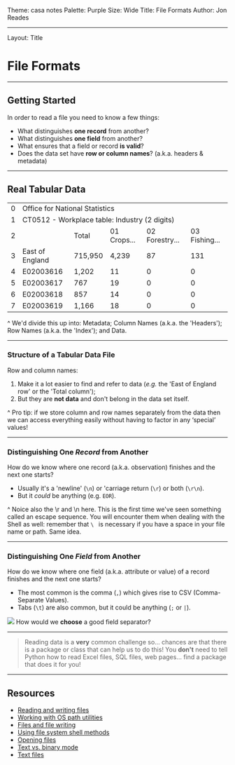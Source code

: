 Theme: casa notes
Palette: Purple
Size: Wide
Title: File Formats
Author: Jon Reades

---
Layout: Title
# File Formats

---
## Getting Started

In order to read a file you need to know a few things:

- What distinguishes **one record** from another?
- What distinguishes **one field** from another?
- What ensures that a field or record **is valid**?
- Does the data set have **row or column names**? (a.k.a. headers & metadata)

---
## Real Tabular Data

<table>
  <tr>
    <td>0</td>
    <td colspan="5">Office for National Statistics</td>
  </tr><tr>
    <td>1</td>
    <td colspan="5">CT0512 - Workplace table: Industry (2 digits)</td>
  </tr><tr>
    <td>2</td>
    <td>&nbsp;</td>
    <td>Total</td>
    <td>01 Crops...</td>
    <td>02 Forestry...</td>
    <td>03 Fishing...</td>
  </tr><tr>
    <td>3</td>
    <td>East of England</td>
    <td>715,950</td>
    <td>4,239</td>
    <td>87</td>
    <td>131</td>
  </tr><tr>
    <td>4</td>
    <td>E02003616</td>
    <td>1,202</td>
    <td>11</td>
    <td>0</td>
    <td>0</td>
  </tr><tr>
    <td>5</td>
    <td>E02003617</td>
    <td>767</td>
    <td>19</td>
    <td>0</td>
    <td>0</td>
  </tr><tr>
    <td>6</td>
    <td>E02003618</td>
    <td>857</td>
    <td>14</td>
    <td>0</td>
    <td>0</td>
  </tr><tr>
    <td>7</td>
    <td>E02003619</td>
    <td>1,166</td>
    <td>18</td>
    <td>0</td>
    <td>0</td>
  </tr>
</table>

^ We'd divide this up into: Metadata; Column Names (a.k.a. the 'Headers'); Row Names (a.k.a. the 'Index'); and Data.

---
### Structure of a Tabular Data File

Row and column names:
1. Make it a lot easier to find and refer to data (_e.g._ the 'East of England row' or the 'Total column');
2. But they are **not data** and don't belong in the data set itself.

^ Pro tip: if we store column and row names separately from the data then we can access everything easily without having to factor in any ‘special’ values!

---
### Distinguishing One *Record* from Another

How do we know where one record (a.k.a. observation) finishes and the next one starts?

- Usually it's a 'newline' (`\n`) or 'carriage return (`\r`) or both (`\r\n`).
- But it *could* be anything (e.g. `EOR`).

^ Noice also the \r and \n here. This is the first time we've seen something called an escape sequence. You will encounter them when dealing with the Shell as well: remember that `\ ` is necessary if you have a space in your file name or path. Same idea.

---
### Distinguishing One *Field* from Another

How do we know where one field (a.k.a. attribute or value) of a record finishes and the next one starts?

- The most common is the comma (`,`) which gives rise to CSV (Comma-Separate Values).
- Tabs (`\t`) are also common, but it could be anything (`;` or `|`).

![](mi_question_answer)  How would we **choose** a good field separator?

---

> Reading data is a **very** common challenge so... chances are that there is a package or class that can help us to do this! You **don't** need to tell Python how to read Excel files, SQL files, web pages... find a package that does it for you!

---

## Resources

- [Reading and writing files](https://www.linkedin.com/learning/learning-python-2/reading-and-writing-files)
- [Working with OS path utilities](https://www.linkedin.com/learning/learning-python-2/working-with-os-path-utilities)
- [Files and file writing](https://www.linkedin.com/learning/learning-the-python-3-standard-library/files-and-file-writing)
- [Using file system shell methods](https://www.linkedin.com/learning/learning-python-2/using-file-system-shell-methods)
- [Opening files](https://www.linkedin.com/learning/python-essential-training-2/opening-files)
- [Text vs. binary mode](https://www.linkedin.com/learning/python-essential-training-2/text-vs-binary-mode)
- [Text files](https://www.linkedin.com/learning/python-essential-training-2/text-files)
